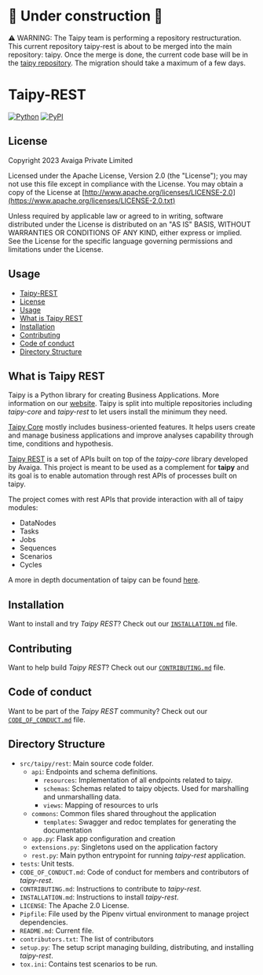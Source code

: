 # 🚧 Under construction 🚧

⚠️ WARNING: The Taipy team is performing a repository restructuration. This current repository taipy-rest is about to be 
merged into the main repository: taipy. Once the merge is done, the current code base will be in the 
[taipy repository](https://github.com/Avaiga/taipy). The migration should take a maximum of a few days.
<be>

# Taipy-REST
[![Python](https://img.shields.io/pypi/pyversions/taipy-rest)](https://pypi.org/project/taipy-rest)
[![PyPI](https://img.shields.io/pypi/v/taipy-rest.svg?label=pip&logo=PyPI&logoColor=white)](https://pypi.org/project/taipy-rest)


## License
Copyright 2023 Avaiga Private Limited

Licensed under the Apache License, Version 2.0 (the "License"); you may not use this file 
except in compliance with the License. You may obtain a copy of the License at
[http://www.apache.org/licenses/LICENSE-2.0](https://www.apache.org/licenses/LICENSE-2.0.txt)

Unless required by applicable law or agreed to in writing, software distributed under the 
License is distributed on an "AS IS" BASIS, WITHOUT WARRANTIES OR CONDITIONS OF ANY KIND, 
either express or implied. See the License for the specific language governing permissions
and limitations under the License.

## Usage
  - [Taipy-REST](#taipy-rest)
  - [License](#license)
  - [Usage](#usage)
  - [What is Taipy REST](#what-is-taipy-rest)
  - [Installation](#installation)
  - [Contributing](#contributing)
  - [Code of conduct](#code-of-conduct)
  - [Directory Structure](#directory-structure)


## What is Taipy REST

Taipy is a Python library for creating Business Applications. More information on our
[website](https://www.taipy.io). Taipy is split into multiple repositories including 
_taipy-core_ and _taipy-rest_ to let users install the minimum they need.

[Taipy Core](https://github.com/Avaiga/taipy-core) mostly includes business-oriented 
features. It helps users create and manage business applications and improve analyses 
capability through time, conditions and hypothesis.

[Taipy REST](https://github.com/Avaiga/taipy-rest) is a set of APIs built on top of the 
_taipy-core_ library developed by Avaiga. This project is meant to be used as a complement 
for **taipy** and its goal is to enable automation through rest APIs of processes built
on taipy.

The project comes with rest APIs that provide interaction with all of taipy modules:
 - DataNodes
 - Tasks
 - Jobs
 - Sequences
 - Scenarios
 - Cycles

A more in depth documentation of taipy can be found [here](https://docs.taipy.io).

## Installation

Want to install and try _Taipy REST_? Check out our [`INSTALLATION.md`](INSTALLATION.md) file.

## Contributing

Want to help build _Taipy REST_? Check out our [`CONTRIBUTING.md`](CONTRIBUTING.md) file.

## Code of conduct

Want to be part of the _Taipy REST_ community? Check out our 
[`CODE_OF_CONDUCT.md`](CODE_OF_CONDUCT.md) file.

## Directory Structure

- `src/taipy/rest`: Main source code folder.
    - `api`: Endpoints and schema definitions.
      - `resources`: Implementation of all endpoints related to taipy.
      - `schemas`: Schemas related to taipy objects. Used for marshalling and unmarshalling data.
      - `views`: Mapping of resources to urls
    - `commons`: Common files shared throughout the application
      - `templates`: Swagger and redoc templates for generating the documentation
    - `app.py`: Flask app configuration and creation
    - `extensions.py`: Singletons used on the application factory
    - `rest.py`: Main python entrypoint for running _taipy-rest_ application.
- `tests`: Unit tests.
- `CODE_OF_CONDUCT.md`: Code of conduct for members and contributors of _taipy-rest_.
- `CONTRIBUTING.md`: Instructions to contribute to _taipy-rest_.
- `INSTALLATION.md`: Instructions to install _taipy-rest_.
- `LICENSE`: The Apache 2.0 License.
- `Pipfile`: File used by the Pipenv virtual environment to manage project dependencies.
- `README.md`: Current file.
- `contributors.txt`: The list of contributors
- `setup.py`: The setup script managing building, distributing, and installing _taipy-rest_.
- `tox.ini`: Contains test scenarios to be run.

